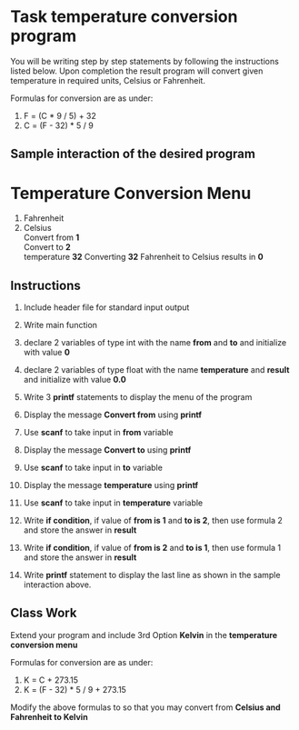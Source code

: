 # Task temperature conversion program

You will be writing step by step statements by following the instructions listed below. Upon completion the result program will convert given temperature in required units, Celsius or Fahrenheit.

Formulas for conversion are as under:

1. F = (C * 9 / 5) + 32
2. C = (F - 32) * 5 / 9

## Sample interaction of the desired program


Temperature Conversion Menu
===========================
1. Fahrenheit  
2. Celsius  
Convert from **1**  
Convert to   **2**  
temperature  **32** 
Converting **32** Fahrenheit to Celsius results in **0**  


## Instructions

1. Include header file for standard input output
2. Write main function
3. declare 2 variables of type int with the name **from** and **to** and initialize with value **0**
4. declare 2 variables of type float with the name **temperature** and **result** and initialize with value **0.0**
5. Write 3 **printf** statements to display the menu of the program
6. Display the message **Convert from** using **printf**
7. Use **scanf** to take input in **from** variable
8. Display the message **Convert to** using **printf**
9. Use **scanf** to take input in **to** variable
10. Display the message **temperature** using **printf**
11. Use **scanf** to take input in **temperature** variable
12. Write **if condition**, if value of **from is 1** and **to is 2**, then use formula 2 and store the answer in **result**
13. Write **if condition**, if value of **from is 2** and **to is 1**, then use formula 1 and store the answer in **result**

14. Write **printf** statement to display the last line as shown in the sample interaction above.


## Class Work

Extend your program and include 3rd Option **Kelvin** in the **temperature conversion menu**

Formulas for conversion are as under:

1. K = C + 273.15
2. K = (F - 32) * 5 / 9 + 273.15

Modify the above formulas to so that you may convert from **Celsius and Fahrenheit to Kelvin**
